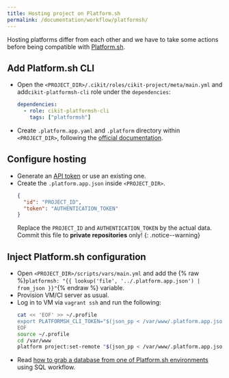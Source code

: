 ```yaml
---
title: Hosting project on Platform.sh
permalink: /documentation/workflow/platformsh/
---
```


Hosting platforms differ from each other and we have to take some actions before being compatible with [Platform.sh](https://platform.sh/).

## Add Platform.sh CLI

- Open the `<PROJECT_DIR>/.cikit/roles/cikit-project/meta/main.yml` and add`cikit-platformsh-cli` role under the `dependencies`:

  ```yaml
  dependencies:
    - role: cikit-platformsh-cli
      tags: ["platformsh"]
  ```
- Create `.platform.app.yaml` and `.platform` directory within `<PROJECT_DIR>`, following the [official documentation](https://docs.platform.sh/configuration/app-containers.html).

## Configure hosting

- Generate an [API token](https://docs.platform.sh/gettingstarted/cli/api-tokens.html) or use an existing one.
- Create the `.platform.app.json` inside `<PROJECT_DIR>`.
  ```json
  {
    "id": "PROJECT_ID",
    "token": "AUTHENTICATION_TOKEN"
  }
  ```
  Replace the `PROJECT_ID` and `AUTHENTICATION_TOKEN` by the actual data. Commit this file to **private repositories** only!
  {: .notice--warning}

## Inject Platform.sh configuration

- Open `<PROJECT_DIR>/scripts/vars/main.yml` and add the {% raw %}`platformsh: "{{ lookup('file', '../.platform.app.json') | from_json }}"`{% endraw %} variable.
- Provision VM/CI server as usual.
- Log in to VM via `vagrant ssh` and run the following:
  ```bash
  cat << 'EOF' >> ~/.profile
  export PLATFORMSH_CLI_TOKEN="$(json_pp < /var/www/.platform.app.json | awk -F '"' '/token/ {print $4}')"
  EOF
  source ~/.profile
  cd /var/www
  platform project:set-remote "$(json_pp < /var/www/.platform.app.json | awk -F '"' '/id/ {print $4}')"
  ```
- Read [how to grab a database from one of Platform.sh environments](../../project/mysql-import-strategies#platformsh) using SQL workflow.

